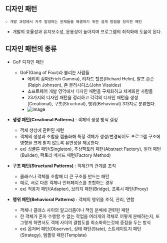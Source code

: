 ## 디자인 패턴

<aside>

    💡 개발 과정에서 자주 발생하는 문제들을 해결하기 위한 설계 방법을 정리한 패턴

</aside>

- 개발의 효율성과 유지보수성, 운용성이 높아지며 프로그램의 최적화에 도움이 된다.

## 디자인 패턴의 종류

- GoF 디자인 패턴
    - GoF(Gang of Four)라 불리는 사람들
        - 에리히 감마(Erich Gamma), 리차드 헬름(Richard Helm), 랄프 존슨(Ralph Johnson), 존 블리시디스(John Vissides)
        - 소프트웨어 개발 영역에서 디자인 패턴을 구체화하고 체계화한 사람들
        - 23가지의 디자인 패턴을 정리하고 각각의 디자인 패턴을 생성(Creational), 구조(Structural), 행위(Behavioral) 3가지로 분류했다.
        - ![image](https://user-images.githubusercontent.com/77563814/183808140-046c0bcb-3273-45e0-9d3f-58dd136f3ced.png)



- **생성 패턴(Creational Patterns)** : 객체의 생성 방식 결정
    - 객체 생성에 관련된 패턴
    - 객체의 생성과 조합을 캡슐화해 특정 객체가 생성/변경되어도 프로그램 구조에 영향을 크게 받지 않도록 유연성을 제공한다.
    - ex) 싱글톤 패턴(Singleton), 추상팩토리 패턴(Abstract Factory), 빌더 패턴(Builder), 팩토리 메서드 패턴(Factory Method)
- ****구조 패턴(Structural Patterns)**** : 객체간의 관계를 조직
    - 클래스나 객체를 조합해 더 큰 구조를 만드는 패턴
    - 예로, 서로 다른 객체나 인터페이스를 조합하는 경우
    - ex) 적응자 패턴(Adapter), 브리지 패턴(Bridge), 프록시 패턴(Proxy)
- ****행위 패턴(Behavioral Patterns)**** : 객체의 행위를 조직, 관리, 연합
    - 객체나 클래스 사이의 알고리즘이나 책임 분배에 관련된 패턴
    - 한 객체가 혼자 수행할 수 없는 작업을 여러개의 객체로 어떻게 분배하는지, 또 그렇게 하면서도 객체 사이의 결합도를 최소화하는것에 중점을 두는 방식
    - ex) 옵저버 패턴(Observer), 상태 패턴(State), 스트레이트지 패턴(Strategy), 템플릿 패턴(Template)
